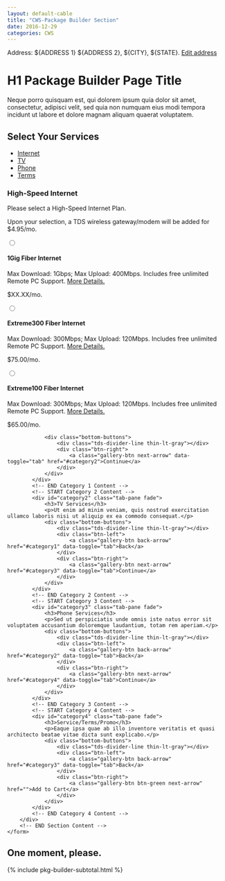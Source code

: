 ```yaml
---
layout: default-cable
title: "CWS-Package Builder Section"
date: 2016-12-29
categories: CWS
---
```

<div class="tds-error-msg tds-error-info">
	<div class="container">
		<p>Address: <span class="userGreeting-address"><span class="has-titleCase">${ADDRESS 1} ${ADDRESS 2}, ${CITY}</span>, <span class="has-allCaps">${STATE}</span></span>. <a href="/visitor/address-entry.html?redirectDestination=%2Fshop.html">Edit address</a></p>
	</div>
</div>
<div class="container">
	<h1 class="page-header">H1 Package Builder Page Title</h1>
	<p>Neque porro quisquam est, qui dolorem ipsum quia dolor sit amet, consectetur, adipisci velit, sed quia non numquam eius modi tempora incidunt ut labore et dolore magnam aliquam quaerat voluptatem.</p>
</div>
<div class="container pkg-builder-container">
	<form method="post" class="pkg-builder-form section-layout">
		<!-- START Section Navigation -->
		<h2>Select Your Services</h2>
		<div class="pkg-builder-tab-hr"></div>
		<ul class="nav nav-tabs pkg-builder-nav-tabs">
			<li class="active"><a class="pkg-builder-internet-tab" data-toggle="tab" href="#category1">Internet</a></li>
			<li><a class="pkg-builder-tv-tab" data-toggle="tab" href="#category2">TV</a></li>
			<li><a class="pkg-builder-phone-tab" data-toggle="tab" href="#category3">Phone</a></li>
			<li><a class="pkg-builder-extra-tab" data-toggle="tab" href="#category4">Terms</a></li>
		</ul>
		<div class="pkg-builder-tab-hr"></div>
		<!-- END Section Navigation -->
		<!-- START Section Content -->
		<div class="tab-content pkg-builder-tab-content">
			<!-- START Category 1 Content -->
			<div id="category1" class="tab-pane fade in active">
				<!-- START Product Type 1 Content -->
				<div class="col-sm-4 pkg-prod-list-summary">
					<div class="row">
						<div class="prod-listitem-content">
							<h3>High-Speed Internet</h3>
							<p>Please select a High-Speed Internet Plan.</p>
							<p>Upon your selection, a TDS wireless gateway/modem will be added for $4.95/mo.</p>
						</div>
					</div>
				</div>
				<div class="col-sm-8 pkg-prod-list-options">
					<div class="row">
						<!-- START Product Type 1 Options -->
						<div id="{{pkg-product-#}}" class="product-list-items">
							<!-- START Product Type Option 1 Card -->
							<div class="form-group pkg-product-card">
								<div class="radio pkg-builder-radio-wrap">
									<label class="pkg-builder-label" for="pkg-product-item1">
										<input id="pkg-product-item1" class="pkg-builder-radio" type="radio" name="pkg-product1" value="">
										<span class="tds-radio-btn"></span>
										<div class="product-content">
											<h4 class="prod-name">1Gig Fiber Internet</h4>
											<p class="prod-description">Max Download: 1Gbps; Max Upload: 400Mbps. Includes free unlimited Remote PC Support. <a href="/shop/internet-services/high-speed-internet-plans/1-gig-1gbps-fiber-internet.html" target="_blank">More Details.</a></p>
											<p class="price-text price-base" data-price="">$XX.XX/mo.</p>
										</div>
									</label>
								</div>
							  <div class="checkbox pkg-builder-check-wrap" style="display:none;">
									<div class="tds-divider-line dotted-dk-gray"></div>
									<div class="product-subitem">
										<h5 class="prod-subitem-heading">Required Internet Equipment</h5>
								    <label class="prod-subitem-label">
								      <input name="subscribeToEmail" type="checkbox" checked disabled>
								      <span class="tds-radio-btn"></span>
								      <div class="prod-subitem-content">
												<p class="prod-subitem-name">T2200H IPTV Wireless Gateway</p>
												<p class="price-text price-base" data-price="">$X.XX/mo.</p>
											</div>
								    </label>
									</div>
							  </div>
							</div>
							<!-- END Product Type Option 1 Card -->
							<!-- START Product Type Option 2 Card -->
							<div class="form-group pkg-product-card">
								<div class="radio pkg-builder-radio-wrap">
									<label class="pkg-builder-label" for="pkg-product-item2">
										<input id="pkg-product-item2" class="pkg-builder-radio" type="radio" name="pkg-product1" value="">
										<span class="tds-radio-btn"></span>
										<div class="product-content">
											<h4 class="prod-name">Extreme300 Fiber Internet</h4>
											<p class="prod-description">Max Download: 300Mbps; Max Upload: 120Mbps.  Includes free unlimited Remote PC Support. <a href="/shop/internet-services/high-speed-internet-plans/extreme-300mbps-fiber-internet.html" target="_blank">More Details.</a></p>
											<p class="price-text price-base" data-price="$75.00/mo.">$75.00/mo.</p>
										</div>
									</label>
								</div>
								<div class="checkbox pkg-builder-check-wrap" style="display:none;">
									<div class="tds-divider-line dotted-dk-gray"></div>
									<div class="product-subitem">
										<h5 class="prod-subitem-heading">Required Internet Equipment</h5>
								    <label>
								      <input name="subscribeToEmail" type="checkbox" checked disabled>
								      <span class="tds-radio-btn"></span>
								      <div class="prod-subitem-content">
												<p class="prod-subitem-name">Modem Name</p>
												<p class="price-text price-base" data-price="$99.95/mo.">$4.95/mo.</p>
											</div>
								    </label>
									</div>
							  </div>
							</div>
							<!-- END Product Type Option 2 Card -->
							<!-- START Product Type Option 3 Card -->
							<div class="form-group pkg-product-card">
								<div class="radio pkg-builder-radio-wrap">
									<label class="pkg-builder-label" for="pkg-product-item3">
										<input id="pkg-product-item3" class="pkg-builder-radio" type="radio" name="pkg-product1" value="">
										<span class="tds-radio-btn"></span>
										<div class="product-content">
											<h4 class="prod-name">Extreme100 Fiber Internet</h4>
											<p class="prod-description">Max Download: 300Mbps; Max Upload: 120Mbps.  Includes free unlimited Remote PC Support. <a href="/shop/internet-services/high-speed-internet-plans/extreme-300mbps-fiber-internet.html" target="_blank">More Details.</a></p>
											<p class="price-text price-base" data-price="$75.00/mo.">$65.00/mo.</p>
										</div>
									</label>
								</div>
								<div class="checkbox pkg-builder-check-wrap" style="display:none;">
									<div class="tds-divider-line dotted-dk-gray"></div>
									<div class="product-subitem">
										<h5 class="prod-subitem-heading">Required Internet Equipment</h5>
								    <label>
								      <input name="subscribeToEmail" type="checkbox" checked disabled>
								      <span class="tds-radio-btn"></span>
								      <div class="prod-subitem-content">
												<p class="prod-subitem-name">Modem Name</p>
												<p class="price-text price-base" data-price="$99.95/mo.">$4.95/mo.</p>
											</div>
								    </label>
									</div>
							  </div>
							</div>
						</div>
						<!-- END Product Type Option 3 Card -->
					</div>
				</div>
				<!-- END Product Type 1 Options -->

				<div class="bottom-buttons">
					<div class="tds-divider-line thin-lt-gray"></div>
					<div class="btn-right">
						<a class="gallery-btn next-arrow" data-toggle="tab" href="#category2">Continue</a>
					</div>
				</div>
			</div>
			<!-- END Category 1 Content -->
			<!-- START Category 2 Content -->
			<div id="category2" class="tab-pane fade">
				<h3>TV Services</h3>
				<p>Ut enim ad minim veniam, quis nostrud exercitation ullamco laboris nisi ut aliquip ex ea commodo consequat.</p>
				<div class="bottom-buttons">
					<div class="tds-divider-line thin-lt-gray"></div>
					<div class="btn-left">
						<a class="gallery-btn back-arrow" href="#category1" data-toggle="tab">Back</a>
					</div>
					<div class="btn-right">
						<a class="gallery-btn next-arrow" href="#category3" data-toggle="tab">Continue</a>
					</div>
				</div>
			</div>
			<!-- END Category 2 Content -->
			<!-- START Category 3 Content -->
			<div id="category3" class="tab-pane fade">
				<h3>Phone Services</h3>
				<p>Sed ut perspiciatis unde omnis iste natus error sit voluptatem accusantium doloremque laudantium, totam rem aperiam.</p>
				<div class="bottom-buttons">
					<div class="tds-divider-line thin-lt-gray"></div>
					<div class="btn-left">
						<a class="gallery-btn back-arrow" href="#category2" data-toggle="tab">Back</a>
					</div>
					<div class="btn-right">
						<a class="gallery-btn next-arrow" href="#category4" data-toggle="tab">Continue</a>
					</div>
				</div>
			</div>
			<!-- END Category 3 Content -->
			<!-- START Category 4 Content -->
			<div id="category4" class="tab-pane fade">
				<h3>Service/Terms/Promo</h3>
				<p>Eaque ipsa quae ab illo inventore veritatis et quasi architecto beatae vitae dicta sunt explicabo.</p>
				<div class="bottom-buttons">
					<div class="tds-divider-line thin-lt-gray"></div>
					<div class="btn-left">
						<a class="gallery-btn back-arrow" href="#category3" data-toggle="tab">Back</a>
					</div>
					<div class="btn-right">
						<a class="gallery-btn btn-green next-arrow" href="">Add to Cart</a>
					</div>
				</div>
			</div>
			<!-- END Category 4 Content -->
		</div>
		<!-- END Section Content -->
	</form>
</div>
<div id="" class="loadingOverlay modal pkg-builder-modal">
  <div class="modal-dialog">
    <div class="modal-content tds-modal">
      <div class="modal-body tds-msg-box">
        <div class="row">
          <div class="tds-msg-box">
            <div class="spinner"></div>
            <h2>One moment, please.</h2>
          </div>
        </div>
      </div>
    </div>
  </div>
</div>
{% include pkg-builder-subtotal.html %}
<script language="javascript">
	$(document).ready(function() {
		var $productCard = $('.pkg-product-card');
		var $productAddOn = $('.pkg-builder-check-wrap');

		$("input.pkg-builder-radio").change(function() {
			$(this).closest($productCard).siblings().removeClass('is-selected');
			$(this).closest($productCard).addClass('is-selected', this.checked);

			$(this).closest($productCard).siblings().find($productAddOn).hide();
			$(this).closest($productCard).children($productAddOn).show();
		});
	});
</script>

